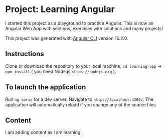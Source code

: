 # Project: Learning Angular

I started this project as a playground to practice Angular.
This is now an Angular Web App with sections, exercises with solutions and many projects!

This project was generated with [Angular CLI](https://github.com/angular/angular-cli) version 16.2.0.

## Instructions

Clone or download the repository to your local machine, `cd learning-app` => `npm install` ( you need Node.js `https://nodejs.org` ).

## To launch the application

Run `ng serve` for a dev server. Navigate to `http://localhost:4200/`. The application will automatically reload if you change any of the source files.

## Content

I am adding content as I am learning!
